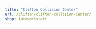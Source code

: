 ```yaml
---
title: "Clifton Collision Center"
url: /clifton/clifton-collision-center/
shop: Autowerkstatt
---
```

